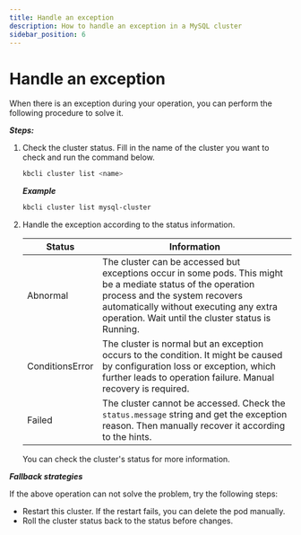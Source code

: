 ```yaml
---
title: Handle an exception
description: How to handle an exception in a MySQL cluster
sidebar_position: 6
---
```


# Handle an exception
When there is an exception during your operation, you can perform the following procedure to solve it.

***Steps:***

1. Check the cluster status. Fill in the name of the cluster you want to check and run the command below.
   ```bash
   kbcli cluster list <name>
   ```
   ***Example***
   ```bash
   kbcli cluster list mysql-cluster
   ```
2. Handle the exception according to the status information.

   Status  | Information |
   ----  | ----  |
   Abnormal  | The cluster can be accessed but exceptions occur in some pods. This might be a mediate status of the operation process and the system recovers automatically without executing any extra operation. Wait until the cluster status is Running.
   ConditionsError  | The cluster is normal but an exception occurs to the condition. It might be caused by configuration loss or exception, which further leads to operation failure. Manual recovery is required. |
   Failed|The cluster cannot be accessed. Check the `status.message` string and get the exception reason. Then manually recover it according to the hints.
   
   You can check the cluster's status for more information.

***Fallback strategies***

If the above operation can not solve the problem, try the following steps:
  - Restart this cluster. If the restart fails, you can delete the pod manually.
  - Roll the cluster status back to the status before changes.